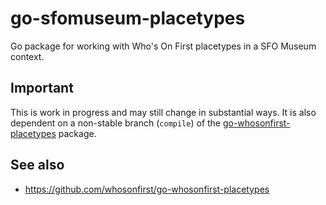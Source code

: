 # go-sfomuseum-placetypes

Go package for working with Who's On First placetypes in a SFO Museum context.

## Important

This is work in progress and may still change in substantial ways. It is also dependent on a non-stable branch (`compile`) of the [go-whosonfirst-placetypes](https://github.com/whosonfirst/go-whosonfirst-placetypes) package.

## See also

* https://github.com/whosonfirst/go-whosonfirst-placetypes

